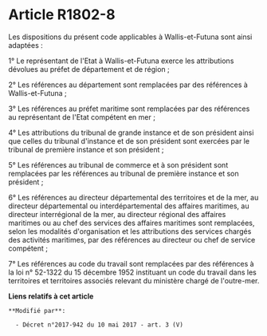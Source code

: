 # Article R1802-8

Les dispositions du présent code applicables à Wallis-et-Futuna sont ainsi adaptées :

1° Le représentant de l'Etat à Wallis-et-Futuna exerce les attributions dévolues au préfet de département et de région ;

2° Les références au département sont remplacées par des références à Wallis-et-Futuna ;

3° Les références au préfet maritime sont remplacées par des références au représentant de l'Etat compétent en mer ;

4° Les attributions du tribunal de grande instance et de son président ainsi que celles du tribunal d'instance et de son
président sont exercées par le tribunal de première instance et son président ;

5° Les références au tribunal de commerce et à son président sont remplacées par les références au tribunal de première
instance et son président ;

6° Les références au directeur départemental des territoires et de la mer, au directeur départemental ou interdépartemental
des affaires maritimes, au directeur interrégional de la mer, au directeur régional des affaires maritimes ou au chef des
services des affaires maritimes sont remplacées, selon les modalités d'organisation et les attributions des services chargés
des activités maritimes, par des références au directeur ou chef de service compétent ;

7° Les références au code du travail sont remplacées par des références à la loi n° 52-1322 du 15 décembre 1952 instituant un
code du travail dans les territoires et territoires associés relevant du ministère chargé de l'outre-mer.

**Liens relatifs à cet article**

	**Modifié par**:

	  - Décret n°2017-942 du 10 mai 2017 - art. 3 (V)
